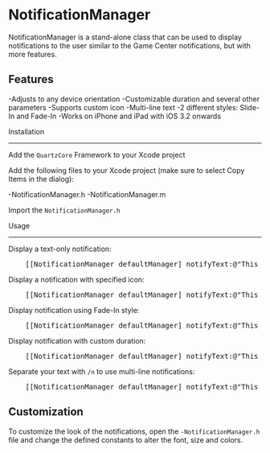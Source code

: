 NotificationManager
=========================

NotificationManager is a stand-alone class that can be used to display notifications to the user similar to the Game Center notifications, but with more features.

Features
--------

-Adjusts to any device orientation
-Customizable duration and several other parameters
-Supports custom icon
-Multi-line text
-2 different styles: Slide-In and Fade-In
-Works on iPhone and iPad with iOS 3.2 onwards

Installation
____________

Add the `QuartzCore` Framework to your Xcode project

Add the following files to your Xcode project (make sure to select Copy Items in the dialog):

-NotificationManager.h
-NotificationManager.m

Import the `NotificationManager.h`

Usage
_____

Display a text-only notification:

<pre>
    [[NotificationManager defaultManager] notifyText:@"This is a notification." withStyle:NotificationStyleSlideIn];
</pre>

Display a notification with specified icon:

<pre>
    [[NotificationManager defaultManager] notifyText:@"This is a notification with an icon." withIcon:@"icon_info.png" withStyle:NotificationStyleSlideIn];
</pre>

Display notification using Fade-In style:

<pre>
    [[NotificationManager defaultManager] notifyText:@"This is a fade-in notification." withStyle:NotificationStyleFadeIn];
</pre>

Display notification with custom duration:

<pre>
    [[NotificationManager defaultManager] notifyText:@"This notification is taking too long." withStyle:NotificationStyleFadeIn forDuration:5];
</pre>

Separate your text with `/n` to use multi-line notifications:

<pre>
    [[NotificationManager defaultManager] notifyText:@"This is the first line./nThis is the second line" withStyle:NotificationStyleSlideIn];
</pre>

Customization
-------------

To customize the look of the notifications, open the `-NotificationManager.h` file and change the defined constants to alter the font, size and colors.